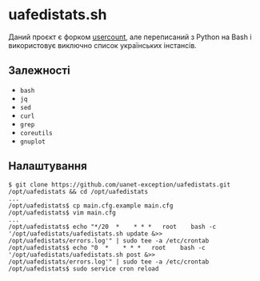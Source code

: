 # **uafedistats.sh**

Даний проєкт є форком [usercount](https://git.io/fNxgb), але переписаний з Python на Bash і використовує виключно список українських інстансів.

## **Залежності**

* `bash`
* `jq`
* `sed`
* `curl`
* `grep`
* `coreutils`
* `gnuplot`

## **Налаштування**
```
$ git clone https://github.com/uanet-exception/uafedistats.git /opt/uafedistats && cd /opt/uafedistats
...
/opt/uafedistats$ cp main.cfg.example main.cfg
/opt/uafedistats$ vim main.cfg
...
/opt/uafedistats$ echo "*/20  *    * * *   root    bash -c '/opt/uafedistats/uafedistats.sh update &>> /opt/uafedistats/errors.log'" | sudo tee -a /etc/crontab
/opt/uafedistats$ echo "0  *    * * *   root    bash -c '/opt/uafedistats/uafedistats.sh post &>> /opt/uafedistats/errors.log'" | sudo tee -a /etc/crontab
/opt/uafedistats$ sudo service cron reload
```